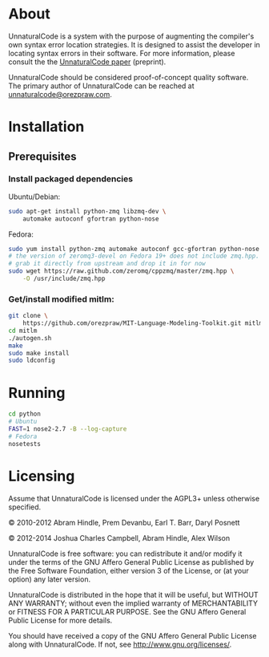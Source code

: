 # About

UnnaturalCode is a system with the purpose of augmenting the compiler's own
syntax error location strategies. It is designed to assist the developer in
locating syntax errors in their software. For more information, please consult
the the [UnnaturalCode
paper](http://webdocs.cs.ualberta.ca/~joshua2/syntax.pdf) (preprint).

UnnaturalCode should be considered proof-of-concept quality software. The
primary author of UnnaturalCode can be reached at <unnaturalcode@orezpraw.com>.

# Installation

## Prerequisites

### Install packaged dependencies

Ubuntu/Debian:

```bash
sudo apt-get install python-zmq libzmq-dev \
    automake autoconf gfortran python-nose
```

Fedora:

```bash
sudo yum install python-zmq automake autoconf gcc-gfortran python-nose
# the version of zeromq3-devel on Fedora 19+ does not include zmq.hpp.
# grab it directly from upstream and drop it in for now
sudo wget https://raw.github.com/zeromq/cppzmq/master/zmq.hpp \
    -O /usr/include/zmq.hpp
```

### Get/install modified mitlm:

```bash
git clone \
    https://github.com/orezpraw/MIT-Language-Modeling-Toolkit.git mitlm
cd mitlm
./autogen.sh
make
sudo make install
sudo ldconfig
```

# Running

```bash
cd python
# Ubuntu
FAST=1 nose2-2.7 -B --log-capture
# Fedora
nosetests
```

# Licensing

Assume that UnnaturalCode is licensed under the AGPL3+ unless otherwise
specified.

&copy; 2010-2012 Abram Hindle, Prem Devanbu, Earl T. Barr, Daryl Posnett

&copy; 2012-2014 Joshua Charles Campbell, Abram Hindle, Alex Wilson

UnnaturalCode is free software: you can redistribute it and/or modify it under
the terms of the GNU Affero General Public License as published by the Free
Software Foundation, either version 3 of the License, or (at your option) any
later version.

UnnaturalCode is distributed in the hope that it will be useful, but WITHOUT
ANY WARRANTY; without even the implied warranty of MERCHANTABILITY or FITNESS
FOR A PARTICULAR PURPOSE.  See the GNU Affero General Public License for more
details.

You should have received a copy of the GNU Affero General Public License along
with UnnaturalCode.  If not, see <http://www.gnu.org/licenses/>.
